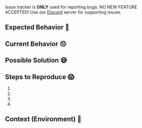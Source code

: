 Issue tracker is **ONLY** used for reporting bugs. NO NEW FEATURE ACCEPTED! Use our [Discord](https://discord.gg/qKjuDxx) server for supporting issues.

<!--- Provide a general summary of the issue in the Title above -->

## Expected Behavior 🤔
<!--- Tell us what should happen -->

## Current Behavior 😔
<!--- Tell us what happens instead of the expected behavior -->

## Possible Solution 😅
<!--- Not obligatory, but suggest a fix/reason for the bug, -->

## Steps to Reproduce 😱
<!--- Provide a link to a live example, or an unambiguous set of steps to -->
<!--- reproduce this bug. Include code to reproduce, if relevant -->
1.
2.
3.
4.

## Context (Environment) 🤨
<!--- How has this issue affected you? What are you trying to accomplish? -->
<!--- Providing context helps us come up with a solution that is most useful in the real world -->

<!--- Provide a general summary of the issue in the Title above -->
